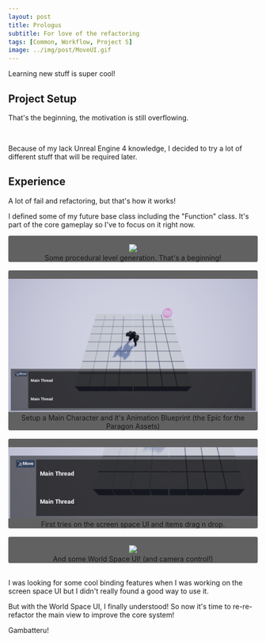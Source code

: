 ```yaml
---
layout: post
title: Prologus
subtitle: For love of the refactoring
tags: [Common, Workflow, Project S]
image: ../img/post/MoveUI.gif
---
```


Learning new stuff is super cool!

## Project Setup

That's the beginning, the motivation is still overflowing. 

&nbsp;
&nbsp;

Because of my lack Unreal Engine 4 knowledge, I decided to try a lot of different stuff that will be required later.

## Experience

A lot of fail and refactoring, but that's how it works!

I defined some of my future base class including the "Function" class. It's part of the core gameplay so I've to focus on it right now.


<div style="background: #616161; border-radius: 3px;">
    <br />
    <div align="center">
        <img src="../img/post/tile_generation.gif" />
        <br />
        Some procedural level generation.
        That's a beginning! 
    </div>
</div>
&nbsp;
<div style="background: #616161; border-radius: 3px;">
    <br />
    <div align="center">
        <img src="../img/post/firstUI_characterSetup.png" />
        <br />
        Setup a Main Character and it's Animation Blueprint (the Epic for the Paragon Assets)
    </div>
</div>
&nbsp;
<div style="background: #616161; border-radius: 3px;">
    <br />
    <div align="center">
        <img src="../img/post/DragNDrop.gif" />
        <br />
        First tries on the screen space UI and items drag n drop.
    </div>
</div>
&nbsp;
<div style="background: #616161; border-radius: 3px;">
    <br />
    <div align="center">
        <img src="../img/post/MoveUI.gif" />
        <br />
        And some World Space UI! (and camera control!)
    </div>
</div>
&nbsp;

I was looking for some cool binding features when I was working on the screen space UI but I didn't really found a good way to use it.

But with the World Space UI, I finally understood! So now it's time to re-re-refactor the main view to improve the core system!

Gambatteru!
